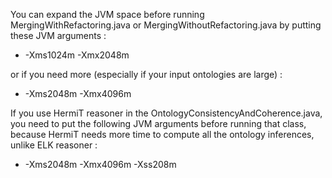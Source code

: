 You can expand the JVM space before running MergingWithRefactoring.java or MergingWithoutRefactoring.java by putting these JVM arguments :

* -Xms1024m -Xmx2048m

or if you need more (especially if your input ontologies are large) :

* -Xms2048m -Xmx4096m

If you use HermiT reasoner in the OntologyConsistencyAndCoherence.java, you need to put the following JVM arguments before running that class, because HermiT needs more time to compute all the ontology inferences, unlike ELK reasoner :

* -Xms2048m -Xmx4096m -Xss208m

